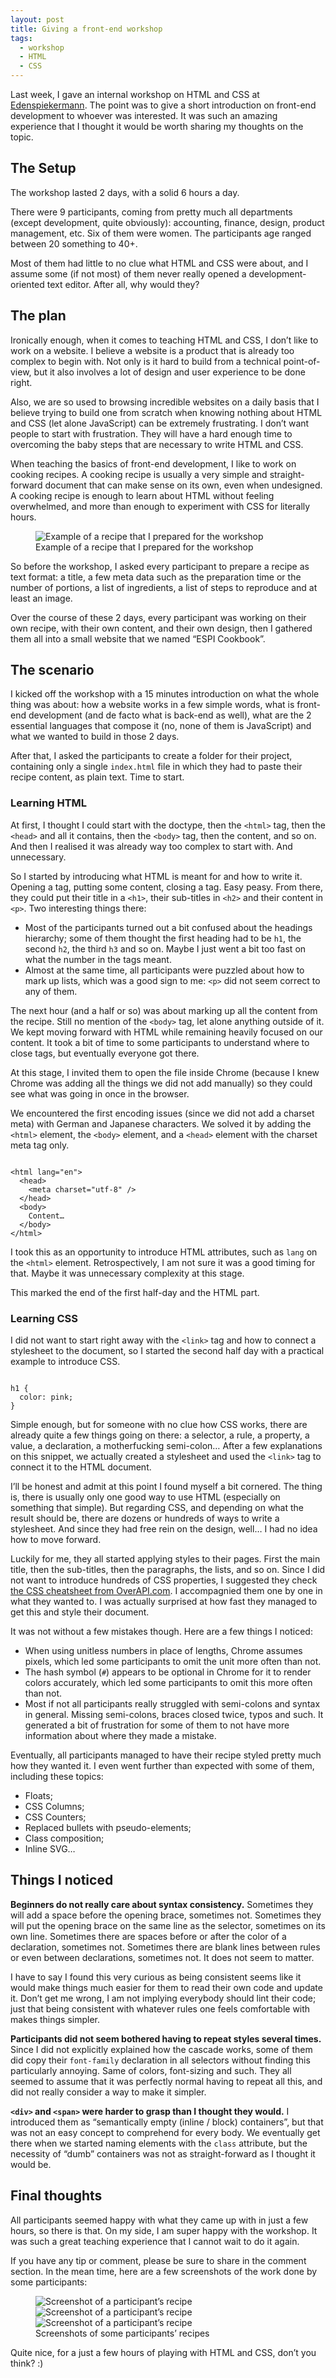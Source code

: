 ```yaml
---
layout: post
title: Giving a front-end workshop
tags:
  - workshop
  - HTML
  - CSS
---
```


Last week, I gave an internal workshop on HTML and CSS at [Edenspiekermann](http://edenspiekermann.com). The point was to give a short introduction on front-end development to whoever was interested. It was such an amazing experience that I thought it would be worth sharing my thoughts on the topic.

## The Setup

The workshop lasted 2 days, with a solid 6 hours a day.

There were 9 participants, coming from pretty much all departments (except development, quite obviously): accounting, finance, design, product management, etc. Six of them were women. The participants age ranged between 20 something to 40+.

Most of them had little to no clue what HTML and CSS were about, and I assume some (if not most) of them never really opened a development-oriented text editor. After all, why would they?

## The plan

Ironically enough, when it comes to teaching HTML and CSS, I don’t like to work on a website. I believe a website is a product that is already too complex to begin with. Not only is it hard to build from a technical point-of-view, but it also involves a lot of design and user experience to be done right.

Also, we are so used to browsing incredible websites on a daily basis that I believe trying to build one from scratch when knowing nothing about HTML and CSS (let alone JavaScript) can be extremely frustrating. I don’t want people to start with frustration. They will have a hard enough time to overcoming the baby steps that are necessary to write HTML and CSS.

When teaching the basics of front-end development, I like to work on cooking recipes. A cooking recipe is usually a very simple and straight-forward document that can make sense on its own, even when undesigned. A cooking recipe is enough to learn about HTML without feeling overwhelmed, and more than enough to experiment with CSS for literally hours.

<figure class="figure">
  <img src="/assets/images/giving-a-front-end-workshop/recipe-example.png" alt="Example of a recipe that I prepared for the workshop" />
  <figcaption>Example of a recipe that I prepared for the workshop</figcaption>
</figure>

So before the workshop, I asked every participant to prepare a recipe as text format: a title, a few meta data such as the preparation time or the number of portions, a list of ingredients, a list of steps to reproduce and at least an image.

Over the course of these 2 days, every participant was working on their own recipe, with their own content, and their own design, then I gathered them all into a small website that we named “ESPI Cookbook”. 

## The scenario

I kicked off the workshop with a 15 minutes introduction on what the whole thing was about: how a website works in a few simple words, what is front-end development (and de facto what is back-end as well), what are the 2 essential languages that compose it (no, none of them is JavaScript) and what we wanted to build in those 2 days.

After that, I asked the participants to create a folder for their project, containing only a single `index.html` file in which they had to paste their recipe content, as plain text. Time to start.

### Learning HTML

At first, I thought I could start with the doctype, then the `<html>` tag, then the `<head>` and all it contains, then the `<body>` tag, then the content, and so on. And then I realised it was already way too complex to start with. And unnecessary.

So I started by introducing what HTML is meant for and how to write it. Opening a tag, putting some content, closing a tag. Easy peasy. From there, they could put their title in a `<h1>`, their sub-titles in `<h2>` and their content in `<p>`. Two interesting things there:

- Most of the participants turned out a bit confused about the headings hierarchy; some of them thought the first heading had to be `h1`, the second `h2`, the third `h3` and so on. Maybe I just went a bit too fast on what the number in the tags meant.
- Almost at the same time, all participants were puzzled about how to mark up lists, which was a good sign to me: `<p>` did not seem correct to any of them.

The next hour (and a half or so) was about marking up all the content from the recipe. Still no mention of the `<body>` tag, let alone anything outside of it. We kept moving forward with HTML while remaining heavily focused on our content. It took a bit of time to some participants to understand where to close tags, but eventually everyone got there.

At this stage, I invited them to open the file inside Chrome (because I knew Chrome was adding all the things we did not add manually) so they could see what was going in once in the browser.

We encountered the first encoding issues (since we did not add a charset meta) with German and Japanese characters. We solved it by adding the `<html>` element, the `<body>` element, and a `<head>` element with the charset meta tag only.

<pre class="language-markup"><code>
&lt;html lang="en">
  &lt;head>
    &lt;meta charset="utf-8" />
  &lt;/head>
  &lt;body>
    Content…
  &lt;/body>
&lt;/html>
</code></pre>


I took this as an opportunity to introduce HTML attributes, such as `lang` on the `<html>` element. Retrospectively, I am not sure it was a good timing for that. Maybe it was unnecessary complexity at this stage.

This marked the end of the first half-day and the HTML part.

### Learning CSS

I did not want to start right away with the `<link>` tag and how to connect a stylesheet to the document, so I started the second half day with a practical example to introduce CSS. 

<pre class="language-css"><code>
h1 {
  color: pink;
}
</code></pre>

Simple enough, but for someone with no clue how CSS works, there are already quite a few things going on there: a selector, a rule, a property, a value, a declaration, a motherfucking semi-colon… After a few explanations on this snippet, we actually created a stylesheet and used the `<link>` tag to connect it to the HTML document.

I’ll be honest and admit at this point I found myself a bit cornered. The thing is, there is usually only one good way to use HTML (especially on something that simple). But regarding CSS, and depending on what the result should be, there are dozens or hundreds of ways to write a stylesheet. And since they had free rein on the design, well… I had no idea how to move forward.

Luckily for me, they all started applying styles to their pages. First the main title, then the sub-titles, then the paragraphs, the lists, and so on. Since I did not want to introduce hundreds of CSS properties, I suggested they check [the CSS cheatsheet from OverAPI.com](http://overapi.com/css). I accompagnied them one by one in what they wanted to. I was actually surprised at how fast they managed to get this and style their document.

It was not without a few mistakes though. Here are a few things I noticed:

- When using unitless numbers in place of lengths, Chrome assumes pixels, which led some participants to omit the unit more often than not.
- The hash symbol (`#`) appears to be optional in Chrome for it to render colors accurately, which led some participants to omit this more often than not.
- Most if not all participants really struggled with semi-colons and syntax in general. Missing semi-colons, braces closed twice, typos and such. It generated a bit of frustration for some of them to not have more information about where they made a mistake.

Eventually, all participants managed to have their recipe styled pretty much how they wanted it. I even went further than expected with some of them, including these topics:

- Floats;
- CSS Columns;
- CSS Counters;
- Replaced bullets with pseudo-elements;
- Class composition;
- Inline SVG…

## Things I noticed

**Beginners do not really care about syntax consistency.** Sometimes they will add a space before the opening brace, sometimes not. Sometimes they will put the opening brace on the same line as the selector, sometimes on its own line. Sometimes there are spaces before or after the color of a declaration, sometimes not. Sometimes there are blank lines between rules or even between declarations, sometimes not. It does not seem to matter.

I have to say I found this very curious as being consistent seems like it would make things much easier for them to read their own code and update it. Don’t get me wrong, I am not implying everybody should lint their code; just that being consistent with whatever rules one feels comfortable with makes things simpler.

**Participants did not seem bothered having to repeat styles several times.** Since I did not explicitly explained how the cascade works, some of them did copy their `font-family` declaration in all selectors without finding this particularly annoying. Same of colors, font-sizing and such. They all seemed to assume that it was perfectly normal having to repeat all this, and did not really consider a way to make it simpler.

**`<div>` and `<span>` were harder to grasp than I thought they would.** I introduced them as “semantically empty (inline / block) containers”, but that was not an easy concept to comprehend for every body. We eventually get there when we started naming elements with the `class` attribute, but the necessity of “dumb” containers was not as straight-forward as I thought it would be.

## Final thoughts

All participants seemed happy with what they came up with in just a few hours, so there is that. On my side, I am super happy with the workshop. It was such a great teaching experience that I cannot wait to do it again.

If you have any tip or comment, please be sure to share in the comment section. In the mean time, here are a few screenshots of the work done by some participants:

<figure class="figure">
  <img src="/assets/images/giving-a-front-end-workshop/recipe-1.png" alt="Screenshot of a participant’s recipe" />

  <img src="/assets/images/giving-a-front-end-workshop/recipe-2.png" alt="Screenshot of a participant’s recipe" />

  <img src="/assets/images/giving-a-front-end-workshop/recipe-3.png" alt="Screenshot of a participant’s recipe" />
  
  <figcaption>Screenshots of some participants’ recipes</figcaption>
</figure>

Quite nice, for a just a few hours of playing with HTML and CSS, don’t you think? :)
